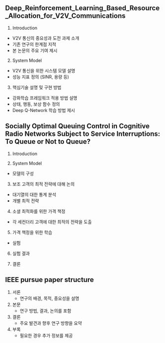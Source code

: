 ## Deep_Reinforcement_Learning_Based_Resource_Allocation_for_V2V_Communications
1. Introduction
* V2V 통신의 중요성과 도전 과제 소개
* 기존 연구의 한계점 지적
* 본 논문의 주요 기여 제시

2. System Model
* V2V 통신을 위한 시스템 모델 설명
* 성능 지표 정의 (SINR, 용량 등)

3. 핵심기술 설명 및 구현 방법
* 강화학습 프레임워크 적용 방법 설명
* 상태, 행동, 보상 함수 정의
* Deep Q-Network 학습 방법 제시

## Socially Optimal Queuing Control in Cognitive Radio Networks Subject to Service Interruptions: To Queue or Not to Queue?
1. Introduction
   
2. System Model
* 모델의 구성
  
3. 보조 고객의 최적 전략에 대해 논의
* 대기열의 대한 통계 분석
* 개별 최적 전략
  
4. 소셜 최적화를 위한 가격 책정
* 각 세컨더리 고객에 대한 최적의 전략을 도출

5. 가격 책정을 위한 학습
* 실험

6. 실험 결과

7. 결론

## IEEE pursue paper structure
1. 서론
   * 연구의 배경, 목적, 중요성을 설명
2. 본문
   * 연구 방법, 결과, 논의를 포함
3. 결론
   * 주요 발견과 향후 연구 방향을 요약
4. 부록
   * 필요한 경우 추가 정보를 제공
